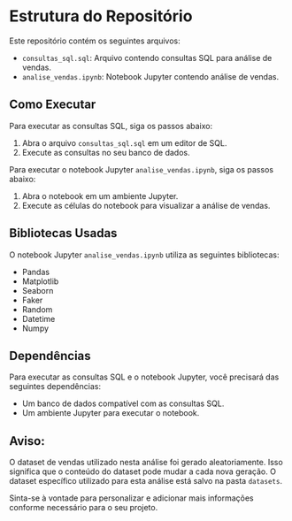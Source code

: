 # Estrutura do Repositório

Este repositório contém os seguintes arquivos:

- `consultas_sql.sql`: Arquivo contendo consultas SQL para análise de vendas.
- `analise_vendas.ipynb`: Notebook Jupyter contendo análise de vendas.

## Como Executar

Para executar as consultas SQL, siga os passos abaixo:
1. Abra o arquivo `consultas_sql.sql` em um editor de SQL.
2. Execute as consultas no seu banco de dados.

Para executar o notebook Jupyter `analise_vendas.ipynb`, siga os passos abaixo:
1. Abra o notebook em um ambiente Jupyter.
2. Execute as células do notebook para visualizar a análise de vendas.

## Bibliotecas Usadas

O notebook Jupyter `analise_vendas.ipynb` utiliza as seguintes bibliotecas:
- Pandas
- Matplotlib
- Seaborn
- Faker
- Random
- Datetime
- Numpy

## Dependências

Para executar as consultas SQL e o notebook Jupyter, você precisará das seguintes dependências:
- Um banco de dados compatível com as consultas SQL.
- Um ambiente Jupyter para executar o notebook.

## Aviso: 
O dataset de vendas utilizado nesta análise foi gerado aleatoriamente. Isso significa que o conteúdo do dataset pode mudar a cada nova geração. O dataset específico utilizado para esta análise está salvo na pasta `datasets`.




Sinta-se à vontade para personalizar e adicionar mais informações conforme necessário para o seu projeto.
